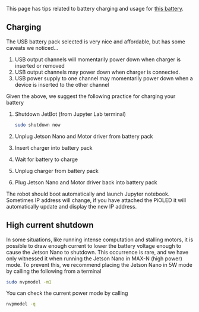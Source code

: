 This page has tips related to battery charging and usage for [this battery](https://amzn.to/2WRcIUe).

## Charging

The USB battery pack selected is very nice and affordable, but has some caveats we noticed...

1. USB output channels will momentarily power down when charger is inserted or removed
2. USB output channels may power down when charger is connected.
3. USB power supply to one channel may momentarily power down when a device is inserted to the other channel

Given the above, we suggest the following practice for charging your battery

1. Shutdown JetBot (from Jupyter Lab terminal)

    ```bash
    sudo shutdown now
    ```
2. Unplug Jetson Nano and Motor driver from battery pack
3. Insert charger into battery pack
4. Wait for battery to charge
5. Unplug charger from battery pack
6. Plug Jetson Nano and Motor driver back into battery pack

The robot should boot automatically and launch Jupyter notebook.  Sometimes IP address will change, if you have attached the PiOLED it will automatically update and display the new IP address.

## High current shutdown

In some situations, like running intense computation and stalling motors, it is possible to draw enough current to lower
the battery voltage enough to cause the Jetson Nano to shutdown.  This occurrence is rare, and we have only witnessed
it when running the Jetson Nano in MAX-N (high power) mode.  To prevent this, we recommend placing the Jetson Nano in
5W mode by calling the following from a terminal

```bash
sudo nvpmodel -m1
```

You can check the current power mode by calling

```bash
nvpmodel -q
```